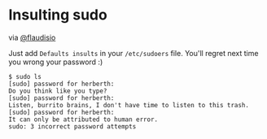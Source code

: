 Insulting sudo
==============

via [@flaudisio](https://twitter.com/flaudisio)

Just add `Defaults insults` in your `/etc/sudoers` file. You'll regret next time you wrong your password :)

    $ sudo ls
    [sudo] password for herberth: 
    Do you think like you type?
    [sudo] password for herberth: 
    Listen, burrito brains, I don't have time to listen to this trash.
    [sudo] password for herberth: 
    It can only be attributed to human error.
    sudo: 3 incorrect password attempts

